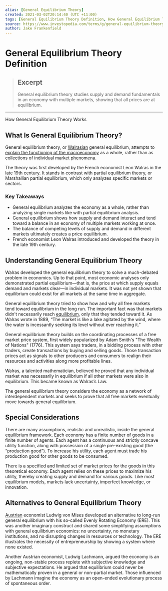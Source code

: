 ```yaml
---
alias: [General Equilibrium Theory]
created: 2021-03-02T20:14:40 (UTC +11:00)
tags: [General Equilibrium Theory Definition, How General Equilibrium Theory Works]
source: https://www.investopedia.com/terms/g/general-equilibrium-theory.asp
author: Jake Frankenfield
---
```


# General Equilibrium Theory Definition

> ## Excerpt
> General equilibrium theory studies supply and demand fundamentals in an economy with multiple markets, showing that all prices are at equilibrium.

---

How General Equilibrium Theory Works
## What Is General Equilibrium Theory?

General equilibrium theory, or [Walrasian](https://www.investopedia.com/terms/w/walras-law.asp) general equilibrium, attempts to [explain the functioning of the macroeconomy](https://www.investopedia.com/ask/answers/012615/what-general-equilibrium-theory-macroeconomics.asp) as a whole, rather than as collections of individual market phenomena.

The theory was first developed by the French economist Leon Walras in the late 19th century. It stands in contrast with partial equilibrium theory, or Marshallian partial equilibrium, which only analyzes specific markets or sectors.

### Key Takeaways

-   General equilibrium analyzes the economy as a whole, rather than analyzing single markets like with partial equilibrium analysis.
-   General equilibrium shows how supply and demand interact and tend toward a balance in an economy of multiple markets working at once.
-   The balance of competing levels of supply and demand in different markets ultimately creates a price equilibrium.
-   French economist Leon Walras introduced and developed the theory in the late 19th century.

## Understanding General Equilibrium Theory

Walras developed the general equilibrium theory to solve a much-debated problem in economics. Up to that point, most economic analyses only demonstrated partial equilibrium—that is, the price at which supply equals demand and markets clear—in individual markets. It was not yet shown that equilibrium could exist for all markets at the same time in aggregate.

General equilibrium theory tried to show how and why all free markets tend toward equilibrium in the long run. The important fact was that markets didn't necessarily reach [equilibrium](https://www.investopedia.com/terms/e/equilibrium.asp), only that they tended toward it. As Walras wrote in 1889, “The market is like a lake agitated by the wind, where the water is incessantly seeking its level without ever reaching it.”

General equilibrium theory builds on the coordinating processes of a free market price system, first widely popularized by Adam Smith's "The Wealth of Nations" (1776). This system says traders, in a bidding process with other traders, create transactions by buying and selling goods. Those transaction prices act as signals to other producers and consumers to realign their resources and activities along more profitable lines.

Walras, a talented mathematician, believed he proved that any individual market was necessarily in equilibrium if all other markets were also in equilibrium. This became known as Walras’s Law.

The general equilibrium theory considers the economy as a network of interdependent markets and seeks to prove that all free markets eventually move towards general equilibrium.

## Special Considerations

There are many assumptions, realistic and unrealistic, inside the general equilibrium framework. Each economy has a finite number of goods in a finite number of agents. Each agent has a continuous and strictly concave utility function, along with possession of a single pre-existing good (the “production good”). To increase his utility, each agent must trade his production good for other goods to be consumed.

There is a specified and limited set of market prices for the goods in this theoretical economy. Each agent relies on these prices to maximize his utility, thereby creating supply and demand for various goods. Like most equilibrium models, markets lack uncertainty, imperfect knowledge, or innovation.

## Alternatives to General Equilibrium Theory

[Austrian](https://www.investopedia.com/terms/a/austrian_school.asp) economist Ludwig von Mises developed an alternative to long-run general equilibrium with his so-called Evenly Rotating Economy (ERE). This was another imaginary construct and shared some simplifying assumptions with general equilibrium economics: no uncertainty, no monetary institutions, and no disrupting changes in resources or technology. The ERE illustrates the necessity of entrepreneurship by showing a system where none existed.

Another Austrian economist, Ludwig Lachmann, argued the economy is an ongoing, non-stable process replete with subjective knowledge and subjective expectations. He argued that equilibrium could never be mathematically proven in a general or non-partial market. Those influenced by Lachmann imagine the economy as an open-ended evolutionary process of spontaneous order.

